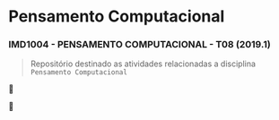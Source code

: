 # Pensamento Computacional
### IMD1004 - PENSAMENTO COMPUTACIONAL - T08 (2019.1)

> Repositório destinado as atividades relacionadas a disciplina `Pensamento Computacional`

:pray:

:bat:
